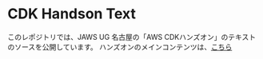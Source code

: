 # CDK Handson Text
このレポジトリでは、JAWS UG 名古屋の「AWS CDKハンズオン」のテキストのソースを公開しています。
ハンズオンのメインコンテンツは、[こちら](https://github.com/Miura55/jawsug-nagoya-cdk-handson)
